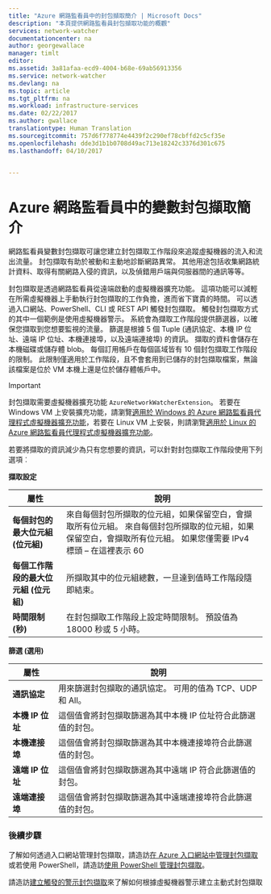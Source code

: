 ```yaml
---
title: "Azure 網路監看員中的封包擷取簡介 | Microsoft Docs"
description: "本頁提供網路監看員封包擷取功能的概觀"
services: network-watcher
documentationcenter: na
author: georgewallace
manager: timlt
editor: 
ms.assetid: 3a81afaa-ecd9-4004-b68e-69ab56913356
ms.service: network-watcher
ms.devlang: na
ms.topic: article
ms.tgt_pltfrm: na
ms.workload: infrastructure-services
ms.date: 02/22/2017
ms.author: gwallace
translationtype: Human Translation
ms.sourcegitcommit: 757d6f778774e4439f2c290ef78cbffd2c5cf35e
ms.openlocfilehash: dde3d1b1b0708d49ac713e18242c3376d301c675
ms.lasthandoff: 04/10/2017


---
```


# <a name="introduction-to-variable-packet-capture-in-azure-network-watcher"></a>Azure 網路監看員中的變數封包擷取簡介

網路監看員變數封包擷取可讓您建立封包擷取工作階段來追蹤虛擬機器的流入和流出流量。 封包擷取有助於被動和主動地診斷網路異常。 其他用途包括收集網路統計資料、取得有關網路入侵的資訊，以及偵錯用戶端與伺服器間的通訊等等。

封包擷取是透過網路監看員從遠端啟動的虛擬機器擴充功能。 這項功能可以減輕在所需虛擬機器上手動執行封包擷取的工作負擔，進而省下寶貴的時間。 可以透過入口網站、PowerShell、CLI 或 REST API 觸發封包擷取。 觸發封包擷取方式的其中一個範例是使用虛擬機器警示。 系統會為擷取工作階段提供篩選器，以確保您擷取到您想要監視的流量。 篩選是根據 5 個 Tuple (通訊協定、本機 IP 位址、遠端 IP 位址、本機連接埠，以及遠端連接埠) 的資訊。 擷取的資料會儲存在本機磁碟或儲存體 blob。 每個訂用帳戶在每個區域皆有 10 個封包擷取工作階段的限制。 此限制僅適用於工作階段，且不會套用到已儲存的封包擷取檔案，無論該檔案是位於 VM 本機上還是位於儲存體帳戶中。

> [!IMPORTANT]
> 封包擷取需要虛擬機器擴充功能 `AzureNetworkWatcherExtension`。 若要在 Windows VM 上安裝擴充功能，請瀏覽[適用於 Windows 的 Azure 網路監看員代理程式虛擬機器擴充功能](../virtual-machines/windows/extensions-nwa.md)，若要在 Linux VM 上安裝，則請瀏覽[適用於 Linux 的 Azure 網路監看員代理程式虛擬機器擴充功能](../virtual-machines/linux/extensions-nwa.md)。

若要將擷取的資訊減少為只有您想要的資訊，可以針對封包擷取工作階段使用下列選項︰

**擷取設定**

|屬性|說明|
|---|---|
|**每個封包的最大位元組 (位元組)** | 來自每個封包所擷取的位元組，如果保留空白，會擷取所有位元組。 來自每個封包所擷取的位元組，如果保留空白，會擷取所有位元組。 如果您僅需要 IPv4 標頭 – 在這裡表示 60 |
|**每個工作階段的最大位元組 (位元組)** | 所擷取其中的位元組總數，一旦達到值時工作階段隨即結束。|
|**時間限制 (秒)** | 在封包擷取工作階段上設定時間限制。 預設值為 18000 秒或 5 小時。|

**篩選 (選用)**

|屬性|說明|
|---|---|
|**通訊協定** | 用來篩選封包擷取的通訊協定。 可用的值為 TCP、UDP 和 All。|
|**本機 IP 位址** | 這個值會將封包擷取篩選為其中本機 IP 位址符合此篩選值的封包。|
|**本機連接埠** | 這個值會將封包擷取篩選為其中本機連接埠符合此篩選值的封包。|
|**遠端 IP 位址** | 這個值會將封包擷取篩選為其中遠端 IP 符合此篩選值的封包。|
|**遠端連接埠** | 這個值會將封包擷取篩選為其中遠端連接埠符合此篩選值的封包。|

### <a name="next-steps"></a>後續步驟

了解如何透過入口網站管理封包擷取，請造訪[在 Azure 入口網站中管理封包擷取](network-watcher-packet-capture-manage-portal.md)或若使用 PowerShell，請造訪[使用 PowerShell 管理封包擷取](network-watcher-packet-capture-manage-powershell.md)。

請造訪[建立觸發的警示封包擷取](network-watcher-alert-triggered-packet-capture.md)來了解如何根據虛擬機器警示建立主動式封包擷取

<!--Image references-->
[1]: ./media/network-watcher-packet-capture-overview/figure1.png














